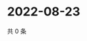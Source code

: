 # 2022-08-23

共 0 条

<!-- BEGIN WEIBO -->
<!-- 最后更新时间 Tue Aug 23 2022 19:14:18 GMT+0800 (China Standard Time) -->

<!-- END WEIBO -->
